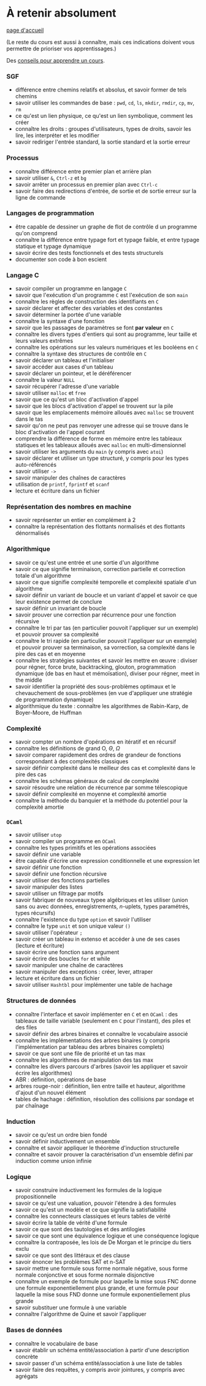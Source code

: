 # À retenir absolument

[page d'accueil](https://ineskkk.github.io/mp2i-pv/)

(Le reste du cours est aussi à connaître, mais ces indications doivent
vous permettre de prioriser vos apprentissages.)

Des [conseils pour apprendre un cours](https://www.youtube.com/watch?v=RVB3PBPxMWg).

### SGF

* différence entre chemins relatifs et absolus, et savoir former de
    tels chemins
* savoir utiliser les commandes de base : `pwd`, `cd`, `ls`,
  `mkdir`, `rmdir`, `cp`, `mv`, `rm`
* ce qu'est un lien physique, ce qu'est un lien symbolique, comment
  les créer
* connaître les droits : groupes d'utilisateurs, types de droits,
  savoir les lire, les interpréter et les modifier
* savoir rediriger l'entrée standard, la sortie standard et la sortie
  erreur

### Processus

* connaître différence entre premier plan et arrière plan
* savoir utiliser `&`, `Ctrl-z` et `bg`
* savoir arrêter un processus en premier plan avec `Ctrl-c`
* savoir faire des redirections d'entrée, de sortie et de sortie
  erreur sur la ligne de commande

### Langages de programmation

* être capable de dessiner un graphe de flot de contrôle d
un programme qu'on comprend
* connaître la différence entre typage fort et typage faible, et entre
  typage statique et typage dynamique
* savoir écrire des tests fonctionnels et des tests structurels
* documenter son code à bon escient

### Langage C

* savoir compiler un programme en langage `C`
* savoir que l'exécution d'un programme `C` est l'exécution de son
  `main`
* connaître les règles de construction des identifiants en `C`
* savoir déclarer et affecter des variables et des constantes
* savoir déterminer la portée d'une variable
* connaître la syntaxe d'une fonction
* savoir que les passages de paramètres se font **par valeur** en `C`
* connaître les divers types d'entiers qui sont au programme, leur
  taille et leurs valeurs extrêmes
* connaître les opérations sur les valeurs numériques et les booléens
  en `C`
* connaître la syntaxe des structures de contrôle en `C`
* savoir déclarer un tableau et l'initialiser
* savoir accéder aux cases d'un tableau
* savoir déclarer un pointeur, et le déréférencer
* connaître la valeur `NULL`
* savoir récupérer l'adresse d'une variable
* savoir utiliser `malloc` et `free`
* savoir que ce qu'est un bloc d'activation d'appel
* savoir que les blocs d'activation d'appel se trouvent sur la pile
* savoir que les emplacements mémoire alloués avec `malloc` se
  trouvent dans le tas
* savoir qu'on ne peut pas renvoyer une adresse qui se trouve dans le
  bloc d'activation de l'appel courant
* comprendre la différence de forme en mémoire entre les tableaux
  statiques et les tableaux alloués avec `malloc` en
  multi-dimensionnel
* savoir utiliser les arguments du `main` (y compris avec `atoi`)
* savoir déclarer et utiliser un type structuré, y compris pour les
  types auto-référencés
* savoir utiliser `->`
* savoir manipuler des chaînes de caractères
* utilisation de `printf`, `fprintf` et `scanf`
* lecture et écriture dans un fichier

### Représentation des nombres en machine

* savoir représenter un entier en complément à 2
* connaître la représentation des flottants normalisés et des
  flottants dénormalisés

### Algorithmique
* savoir ce qu'est une entrée et une sortie d'un algorithme
* savoir ce que signifie terminaison, correction partielle et
  correction totale d'un algorithme
* savoir ce que signifie complexité temporelle et complexité spatiale
  d'un algorithme
* savoir définir un variant de boucle et un variant d'appel et savoir
  ce que leur existence permet de conclure
* savoir définir un invariant de boucle
* savoir prouver une correction par récurrence pour une fonction
  récursive
* connaître le tri par tas (en particulier pouvoit l'appliquer sur un
  exemple) et pouvoir prouver sa complexité
* connaître le tri rapide (en particulier pouvoit l'appliquer sur un
  exemple) et pouvoir prouver sa terminaison, sa vorrection, sa
  complexité dans le pire des cas et en moyenne
* connaître les stratégies suivantes et savoir les mettre en œuvre :
  diviser pour régner, force brute, backtracking, glouton,
  programmation dynamique (de bas en haut et mémoïsation), diviser
  pour  régner, meet in the middle
* savoir identifier la propriété des sous-problèmes optimaux et le
  chevauchement de sous-problèmes (en vue d'appliquer une stratégie de
  programmation dynamique)
* algorithmique du texte : connaître les algorithmes de Rabin-Karp, de
  Boyer-Moore, de Huffman

### Complexité
* savoir compter un nombre d'opérations en itératif et en récursif
* connaître les définitions de grand O, $\Theta$, $\Omega$
* savoir comparer rapidement des ordres de grandeur de fonctions
  correspondant à des complexités classiques
* savoir définir complexité dans le meilleur des cas et complexité
  dans le pire des cas
* connaître les schémas généraux de calcul de complexité
* savoir résoudre une relation de récurrence par somme télescopique
* savoir définir complexité en moyenne et complexité amortie
* connaître la méthode du banquier et la méthode du potentiel pour la
  complexité amortie

### `OCaml`
* savoir utiliser `utop`
* savoir compiler un programme en `OCaml`
* connaître les types primitifs et les opérations associées
* savoir définir une variable
* être capable d'écrire une expression conditionnelle et une
  expression let
* savoir définir une fonction
* savoir définir une fonction récursive
* savoir utiliser des fonctions partielles
* savoir manipuler des listes
* savoir utiliser un filtrage par motifs
* savoir fabriquer de nouveaux typee algébriques et les utiliser
  (union sans ou avec données, enregistrements, $n$-uplets, types
  paramétrés, types récursifs)
* connaître l'existence du type `option` et savoir l'utiliser
* connaître le type `unit` et son unique valeur `()`
* savoir utiliser l'opérateur `;`
* savoir créer un tableau in extenso et accéder à une de ses cases
  (lecture et écriture)
* savoir écrire une fonction sans argument
* savoir écrire des boucles `for` et while
* savoir manipuler une chaîne de caractères
* savoir manipuler des exceptions : créer, lever, attraper 
* lecture et écriture dans un fichier
* savoir utiliser `Hashtbl` pour implémenter une table de hachage

### Structures de données
* connaître l'interface et savoir implémenter en `C` et en `OCaml` :
  des tableaux de taille variable (seulement en `C` pour l'instant),
  des piles et des files
* savoir définir des arbres binaires et connaître le vocabulaire
  associé
* connaître les implémentations des arbres binaires (y compris
  l'implémentation par tableau des arbres binaires complets)
* savoir ce que sont une file de priorité et un tas max
* connaître les algorithmes de manipulation des tas max
* connaître les divers parcours d'arbres (savoir les appliquer et
  savoir écrire les algorithmes)
* ABR : définition, opérations de base
* arbres rouge-noir : définition, lien entre taille et hauteur,
  algorithme d'ajout d'un nouvel élément
* tables de hachage : définition, résolution des collisions par sondage et par
  chaînage

### Induction
* savoir ce qu'est un ordre bien fondé
* savoir définir inductivement un ensemble
* connaître et savoir appliquer le théorème d'induction structurelle
* connaître et savoir prouver la caractérisation d'un ensemble défini
  par induction comme union infinie

### Logique
* savoir construire inductivement les formules de la logique
  propositionnelle
* savoir ce qu'est une valuation, pouvoir l'étendre à des formules
* savoir ce qu'est un modèle et ce que signifie la satisfiabilité
* connaître les connecteurs classiques et leurs tables de vérité
* savoir écrire la table de vérité d'une formule
* savoir ce que sont des tautologies et des antilogies
* savoir ce que sont une équivalence logique et une conséquence
  logique
* connaître la contraposée, les lois de De Morgan et le principe du
  tiers exclu
* savoir ce que sont des littéraux et des clause
* savoir énoncer les problèmes SAT et n-SAT
* savoir mettre une formule sous forme normale négative, sous forme
  normale conjonctive et sous forme normale disjonctive
* connaître un exemple de formule pour laquelle la mise sous FNC donne
  une formule exponentiellement plus grande, et une formule pour
  laquelle la mise sous FND donne une formule exponentiellement plus
  grande
* savoir substituer une formule à une variable
* connaître l'algorithme de Quine et savoir l'appliquer

### Bases de données
* connaître le vocabulaire de base
* savoir établir un schéma entité/association à partir d'une
  description concrète
* savoir passer d'un schéma entité/association à une liste de tables
* savoir faire des requêtes, y compris avoir jointures, y compris avec
  agrégats
